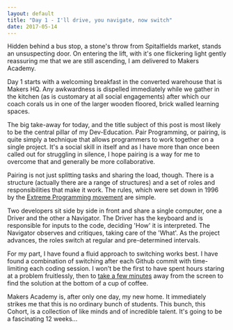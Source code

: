 ```yaml
---
layout: default
title: "Day 1 - I'll drive, you navigate, now switch"
date: 2017-05-14
---
```


Hidden behind a bus stop, a stone's throw from Spitalfields market, stands an unsuspecting door. On entering the lift, with it's one flickering light gently reassuring me that we are still ascending, I am delivered to Makers Academy.

Day 1 starts with a welcoming breakfast in the converted warehouse that is Makers HQ. Any awkwardness is dispelled immediately while we gather in the kitchen (as is customary at all social engagements) after which our coach corals us in one of the larger wooden floored, brick walled learning spaces.

The big take-away for today, and the title subject of this post is most likely to be the central pillar of my Dev-Education. Pair Programming, or pairing, is quite simply a technique that allows programmers to work together on a single project. It's a social skill in itself and as I have more than once been called out for struggling in silence, I hope pairing is a way for me to overcome that and generally be more collaborative.

Pairing is not just splitting tasks and sharing the load, though. There is a structure (actually there are a range of structures) and a set of roles and responsibilities that make it work. The rules, which were set down in 1996 by the [Extreme Programming movement](http://www.extremeprogramming.org/rules/pair.html) are simple.

Two developers sit side by side in front and share a single computer, one a Driver and the other a Navigator. The Driver has the keyboard and is responsible for inputs to the code, deciding 'How' it is interpreted. The Navigator observes and critiques, taking care of the 'What'. As the project advances, the roles switch at regular and pre-determined intervals.

For my part, I have found a fluid approach to switching works best. I have found a combination of switching after each Github commit with time-limiting each coding session. I won't be the first to have spent hours staring at a problem fruitlessly, then to [take a few minutes](https://open.buffer.com/science-taking-breaks-at-work/) away from the screen to find the solution at the bottom of a cup of coffee.

Makers Academy is, after only one day, my new home. It immediately strikes me that this is no ordinary bunch of students. This bunch, this Cohort, is a collection of like minds and of incredible talent. It's going to be a fascinating 12 weeks...
